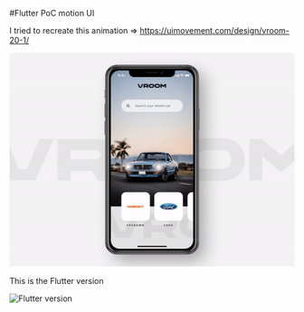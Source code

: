 #Flutter PoC motion UI

I tried to recreate this animation => https://uimovement.com/design/vroom-20-1/

![Animation to recreate](https://github.com/vanlooverenkoen/flutter_motion_ui_poc/blob/master/gif/animation.gif?raw=true)

This is the Flutter version

![Flutter version](https://github.com/vanlooverenkoen/flutter_motion_ui_poc/blob/master/gif/flutter.gif?raw=true)
